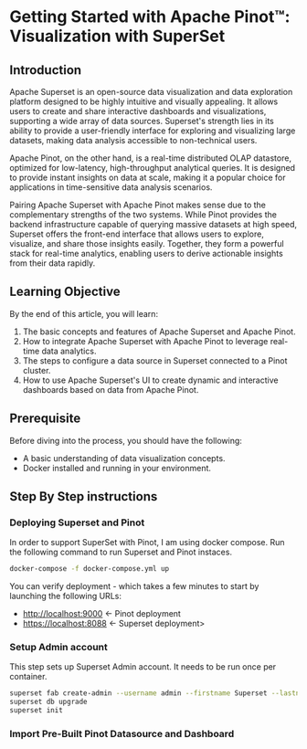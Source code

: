 # Getting Started with Apache Pinot™: Visualization with SuperSet

## Introduction

Apache Superset is an open-source data visualization and data exploration platform designed to be highly intuitive and visually appealing. It allows users to create and share interactive dashboards and visualizations, supporting a wide array of data sources. Superset's strength lies in its ability to provide a user-friendly interface for exploring and visualizing large datasets, making data analysis accessible to non-technical users.

Apache Pinot, on the other hand, is a real-time distributed OLAP datastore, optimized for low-latency, high-throughput analytical queries. It is designed to provide instant insights on data at scale, making it a popular choice for applications in time-sensitive data analysis scenarios.

Pairing Apache Superset with Apache Pinot makes sense due to the complementary strengths of the two systems. While Pinot provides the backend infrastructure capable of querying massive datasets at high speed, Superset offers the front-end interface that allows users to explore, visualize, and share those insights easily. Together, they form a powerful stack for real-time analytics, enabling users to derive actionable insights from their data rapidly.

## Learning Objective

By the end of this article, you will learn:

1. The basic concepts and features of Apache Superset and Apache Pinot.
2. How to integrate Apache Superset with Apache Pinot to leverage real-time data analytics.
3. The steps to configure a data source in Superset connected to a Pinot cluster.
4. How to use Apache Superset's UI to create dynamic and interactive dashboards based on data from Apache Pinot.

## Prerequisite

Before diving into the process, you should have the following:

* A basic understanding of data visualization concepts.
* Docker installed and running in your environment.

## Step By Step instructions

### Deploying Superset and Pinot

In order to support SuperSet with Pinot, I am using docker compose.  Run the following command to run Superset and Pinot instaces.

```sh
docker-compose -f docker-compose.yml up
```

You can verify deployment - which takes a few minutes to start by launching the following URLs:

- <http://localhost:9000> <- Pinot deployment
- <https://localhost:8088> <- Superset deployment>

### Setup Admin account

This step sets up Superset Admin account.  It needs to be run once per container.

```sh
superset fab create-admin --username admin --firstname Superset --lastname Admin --email admin@superset.com --password admin
superset db upgrade
superset init
```

### Import Pre-Built Pinot Datasource and Dashboard

